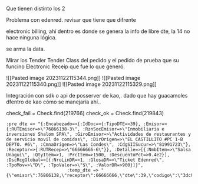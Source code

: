 Que tienen distinto los 2

Problema con edenred. revisar que tiene que difrente 

electronic billing, ahí dentro es donde se genera la info de libre dte, la 14 no hace ninguna lógica.

se arma la data.

Mirar los Tender Tender Class del pedido y el pedido de prueba que su funcino
Electronic Receip que fue lo que generó.

![[Pasted image 20231122115344.png]]
![[Pasted image 20231122115340.png]]
![[Pasted image 20231122115329.png]]

Integración con sdk o api de posserver de kao,. 
dado que hay guacamoles dfentro de kao cómo se manejaría ahí..

check_fail = Check.find(219766)
check_ok = Check.find(219843)

```
:pre_dte => "{:Encabezado=>{:IdDoc=>{:TipoDTE=>39}, :Emisor=>{:RUTEmisor=>\"76866138-3\", :RznSocEmisor=>\"Inmobiliaria e inversiones Shalom SPA\", :GiroEmisor=>\"Actividades de restaurantes y de servicio movil de comidas\", :DirOrigen=>\"EL CASTILLITO #PC 1-B DEPTO. #6\", :CmnaOrigen=>\"Las Condes\", :CdgSIISucur=>\"81991723\"}, :Receptor=>{:RUTRecep=>\"66666666-6\"}}, :Detalle=>[{:NmbItem=>\"Salsa Unagui\", :QtyItem=>1, :PrcItem=>1500, :DescuentoPct=>0.4e2}], :DscRcgGlobal=>[{:NroLinDR=>1, :GlosaDR=>\"Ticket Edenred\", :TpoMov=>\"D\", :TpoValor=>\"$\", :ValorDR=>900}]}",
                       :temp_dte => "{\"emisor\":76866138,\"receptor\":66666666,\"dte\":39,\"codigo\":\"3dc94e8d29680a841a76df2e14837a9c\"}\n",

```